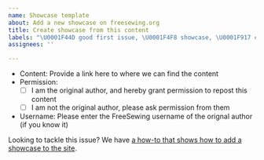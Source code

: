 ```yaml
---
name: Showcase template
about: Add a new showcase on freesewing.org
title: Create showcase from this content
labels: "\U0001F44D good first issue, \U0001F4F8 showcase, \U0001F917 community"
assignees: ''

---
```


- Content:  Provide a link here to where we can find the content
 - Permission: 
   - [ ] I am the original author, and hereby grant permission to repost this content
   - [ ] I am not the original author, please ask permission from them
 - Username: Please enter the FreeSewing username of the orignal author (if you know it)

Looking to tackle this issue? We have [a how-to that shows how to add a showcase to the site]( https://freesewing.dev/editors/showcase/).
